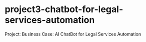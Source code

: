 # project3-chatbot-for-legal-services-automation
Project: Business Case: AI ChatBot for Legal Services Automation
